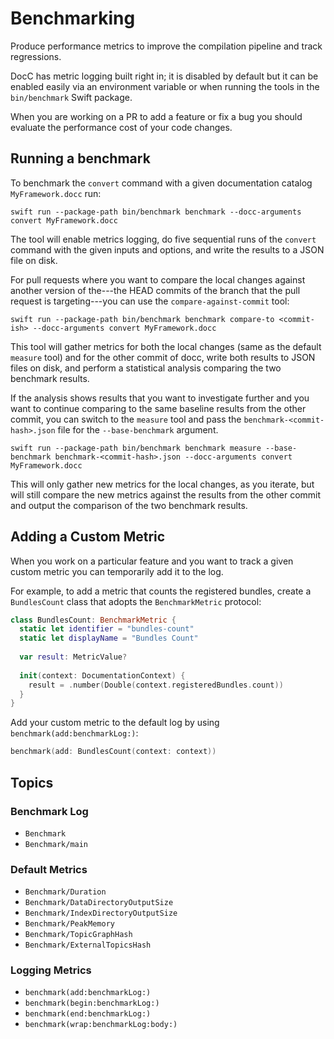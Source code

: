 # Benchmarking

Produce performance metrics to improve the compilation pipeline and track regressions.

DocC has metric logging built right in; it is disabled by default but it can be enabled easily via an environment variable or when running the tools in the `bin/benchmark` Swift package.

When you are working on a PR to add a feature or fix a bug you should evaluate the performance cost of your code changes.

## Running a benchmark

To benchmark the `convert` command with a given documentation catalog `MyFramework.docc` run:

```
swift run --package-path bin/benchmark benchmark --docc-arguments convert MyFramework.docc
```

The tool will enable metrics logging, do five sequential runs of the `convert` command with the given inputs and options, and write the results to a JSON file on disk.

For pull requests where you want to compare the local changes against another version of the---the HEAD commits of the branch that the pull request is targeting---you can use the `compare-against-commit` tool:

```
swift run --package-path bin/benchmark benchmark compare-to <commit-ish> --docc-arguments convert MyFramework.docc
```

This tool will gather metrics for both the local changes (same as the default `measure` tool) and for the other commit of docc, write both results to JSON files on disk, and perform a statistical analysis comparing the two benchmark results. 

If the analysis shows results that you want to investigate further and you want to continue comparing to the same baseline results from the other commit, you can switch to the `measure` tool and pass the `benchmark-<commit-hash>.json` file for the `--base-benchmark` argument.

```
swift run --package-path bin/benchmark benchmark measure --base-benchmark benchmark-<commit-hash>.json --docc-arguments convert MyFramework.docc
```

This will only gather new metrics for the local changes, as you iterate, but will still compare the new metrics against the results from the other commit and output the comparison of the two benchmark results.   

## Adding a Custom Metric

When you work on a particular feature and you want to track a given custom metric you can temporarily add it to the log.

For example, to add a metric that counts the registered bundles, create a `BundlesCount` class that adopts the ``BenchmarkMetric`` protocol:

```swift
class BundlesCount: BenchmarkMetric {
  static let identifier = "bundles-count"
  static let displayName = "Bundles Count"
  
  var result: MetricValue?
  
  init(context: DocumentationContext) {
    result = .number(Double(context.registeredBundles.count))
  }
}
```

Add your custom metric to the default log by using ``benchmark(add:benchmarkLog:)``:

```swift
benchmark(add: BundlesCount(context: context))
```

## Topics

### Benchmark Log

- ``Benchmark``
- ``Benchmark/main``

### Default Metrics

- ``Benchmark/Duration``
- ``Benchmark/DataDirectoryOutputSize``
- ``Benchmark/IndexDirectoryOutputSize``
- ``Benchmark/PeakMemory``
- ``Benchmark/TopicGraphHash``
- ``Benchmark/ExternalTopicsHash``

### Logging Metrics

- ``benchmark(add:benchmarkLog:)``
- ``benchmark(begin:benchmarkLog:)``
- ``benchmark(end:benchmarkLog:)``
- ``benchmark(wrap:benchmarkLog:body:)``

<!-- Copyright (c) 2021-2024 Apple Inc and the Swift Project authors. All Rights Reserved. -->

